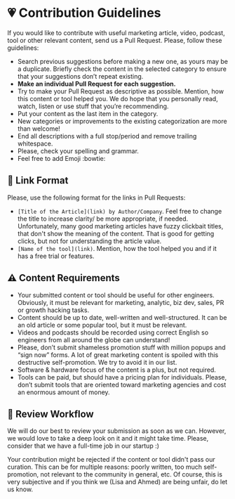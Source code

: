 # 💗 Contribution Guidelines
If you would like to contribute with useful marketing article, video, podcast, tool or other relevant content, send us a Pull Request.  Please, follow these guidelines:
* Search previous suggestions before making a new one, as yours may be a duplicate. Briefly check the content in the selected category to ensure that your suggestions don’t repeat existing.   
* **Make an individual Pull Request for each suggestion.**
* Try to make your Pull Request as descriptive as possible. Mention, how this content or tool helped you. We do hope that you personally read, watch, listen or use stuff that you’re recommending.
* Put your content as the last item in the category.
* New categories or improvements to the existing categorization are more than welcome!
* End all descriptions with a full stop/period and remove trailing whitespace.
* Please, check your spelling and grammar.
* Feel free to add Emoji :bowtie:

## 🔗 Link Format
Please, use the following format for the links in Pull Requests:
* ``[Title of the Article](link) by Author/Company``.
Feel free to change the title to increase clarity/ be more appropriate, if needed. Unfortunately, many good marketing articles have fuzzy clickbait titles, that don't
show the meaning of the content. That is good for getting clicks, but not for understanding the article value.
* ``[Name of the tool](link)``. Mention, how the tool helped you and if it has a free trial or features.


## ⚠️ Content Requirements
* Your submitted content or tool should be useful for other engineers. Obviously, it must be relevant for marketing, analytic, biz dev, sales, PR or growth hacking tasks.
* Content should be up to date, well-written and well-structured. It can be an old article or some popular tool, but it must be relevant.
* Videos and podcasts should be recorded using correct English so engineers from all around the globe can understand!
* Please, don’t submit shameless promotion stuff with million popups and “sign now” forms. A lot of great marketing content is spoiled with this destructive self-promotion. We try to avoid it in our list.
* Software & hardware focus of the content is a plus, but not required.
* Tools can be paid, but should have a pricing plan for individuals. Please, don’t submit tools that are oriented toward marketing agencies and cost an enormous amount of money.


## 🔮 Review Workflow  
We will do our best to review your submission as soon as we can. However, we would love to take a deep look on it and it might take time. Please, consider that we have a full-time job in our startup :)

Your contribution might be rejected if the content or tool didn't pass our curation. This can be for multiple reasons: poorly written, too much self-promotion, not relevant to the community in general, etc. Of course, this is very subjective and if you think we (Lisa and Ahmed) are being unfair, do let us know.
